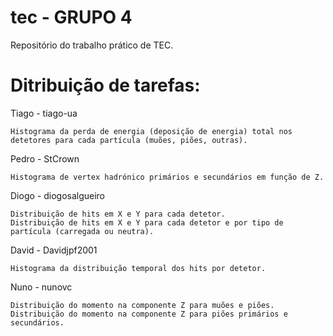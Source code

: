 # tec - GRUPO 4
Repositório do trabalho prático de TEC.

# Ditribuição de tarefas:
Tiago - tiago-ua

	Histograma da perda de energia (deposição de energia) total nos detetores para cada partícula (muões, piões, outras).
	
Pedro - StCrown

	Histograma de vertex hadrónico primários e secundários em função de Z.

Diogo - diogosalgueiro

	Distribuição de hits em X e Y para cada detetor.
	Distribuição de hits em X e Y para cada detetor e por tipo de partícula (carregada ou neutra).

David - Davidjpf2001
	
	Histograma da distribuição temporal dos hits por detetor.

Nuno - nunovc
	
	Distribuição do momento na componente Z para muões e piões.
	Distribuição do momento na componente Z para piões primários e secundários.
